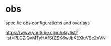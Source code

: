 # obs
specific obs configurations and overlays

https://www.youtube.com/playlist?list=PLCZlQvMTyHAfStZSK6wJbKEXluVSc2vVN
